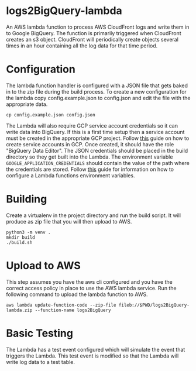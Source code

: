 # logs2BigQuery-lambda
An AWS lambda function to process AWS CloudFront logs and write them in to Google BigQuery. The function is primarily triggered
when CloudFront creates an s3 object. CloudFront will periodically create objects several times in an hour containing all the
log data for that time period.

# Configuration
The lambda function handler is configured with a JSON file that gets baked in to the zip file during the build process.
To create a new configuration for the lambda copy config.example.json to config.json and edit the file with the appropriate data.
```
cp config.example.json config.json
```

The Lambda will also require GCP service account credentials so it can write data into BigQuery. If this is a first time setup then a service account must be created in
the appropriate GCP project. Follow [this](https://cloud.google.com/iam/docs/service-accounts) guide on how to create service accounts in GCP. Once created, it should
have the role "BigQuery Data Editor". The JSON credentials should be placed in the build directory so they get built into the Lambda. The environment variable
`GOOGLE_APPLICATION_CREDENTIALS` should contain the value of the path where the credentials are stored. Follow [this](http://docs.aws.amazon.com/lambda/latest/dg/env_variables.html)
guide for information on how to configure a Lambda functions environment variables.

# Building
Create a virtualenv in the project directory and run the build script. It will produce as zip file that you will then upload to AWS.
```
python3 -m venv .
mkdir build
./build.sh
```

# Upload to AWS
This step assumes you have the aws cli configured and you have the correct access policy in place to use the AWS lambda service.
Run the following command to upload the lambda function to AWS.
```
aws lambda update-function-code --zip-file fileb://$PWD/logs2BigQuery-lambda.zip --function-name logs2BigQuery
```

# Basic Testing

The Lambda has a test event configured which will simulate the event that triggers the Lambda. This test event is modified so that the Lambda will write log data to a test table.
